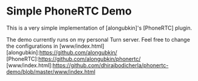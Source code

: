 # Simple PhoneRTC Demo

This is a very simple implementation of [alongubkin]'s [PhoneRTC] plugin.

The demo currently runs on my personal Turn server. Feel free to change the configurations in [www/index.html]
[alongubkin]:https://github.com/alongubkin/
[PhoneRTC]:https://github.com/alongubkin/phonertc/
[www/index.html]:https://github.com/dhirajbodicherla/phonertc-demo/blob/master/www/index.html

